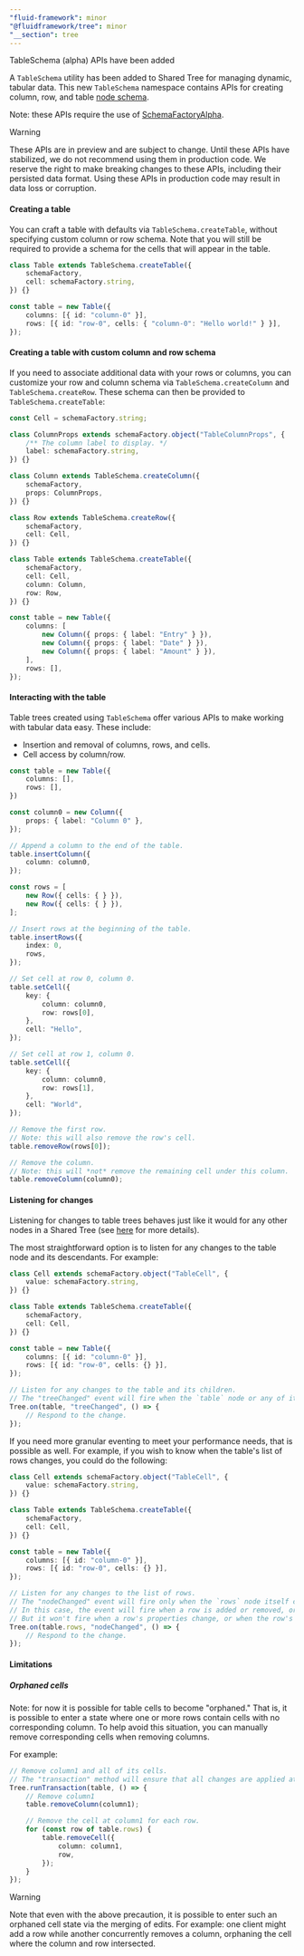 ```yaml
---
"fluid-framework": minor
"@fluidframework/tree": minor
"__section": tree
---
```

TableSchema (alpha) APIs have been added

A `TableSchema` utility has been added to Shared Tree for managing dynamic, tabular data.
This new `TableSchema` namespace contains APIs for creating column, row, and table [node schema](https://fluidframework.com/docs/api/fluid-framework/treenodeschema-typealias).

Note: these APIs require the use of [SchemaFactoryAlpha](https://fluidframework.com/docs/api/fluid-framework/schemafactoryalpha-class).

> [!WARNING]
> These APIs are in preview and are subject to change.
> Until these APIs have stabilized, we do not recommend using them in production code.
> We reserve the right to make breaking changes to these APIs, including their persisted data format.
> Using these APIs in production code may result in data loss or corruption.

#### Creating a table

You can craft a table with defaults via `TableSchema.createTable`, without specifying custom column or row schema.
Note that you will still be required to provide a schema for the cells that will appear in the table.

```typescript
class Table extends TableSchema.createTable({
	schemaFactory,
	cell: schemaFactory.string,
}) {}

const table = new Table({
	columns: [{ id: "column-0" }],
	rows: [{ id: "row-0", cells: { "column-0": "Hello world!" } }],
});
```

#### Creating a table with custom column and row schema

If you need to associate additional data with your rows or columns, you can customize your row and column schema via `TableSchema.createColumn` and `TableSchema.createRow`.
These schema can then be provided to `TableSchema.createTable`:

```typescript
const Cell = schemaFactory.string;

class ColumnProps extends schemaFactory.object("TableColumnProps", {
	/** The column label to display. */
	label: schemaFactory.string,
}) {}

class Column extends TableSchema.createColumn({
	schemaFactory,
	props: ColumnProps,
}) {}

class Row extends TableSchema.createRow({
	schemaFactory,
	cell: Cell,
}) {}

class Table extends TableSchema.createTable({
	schemaFactory,
	cell: Cell,
	column: Column,
	row: Row,
}) {}

const table = new Table({
	columns: [
		new Column({ props: { label: "Entry" } }),
		new Column({ props: { label: "Date" } }),
		new Column({ props: { label: "Amount" } }),
	],
	rows: [],
});
```

#### Interacting with the table

Table trees created using `TableSchema` offer various APIs to make working with tabular data easy.
These include:

- Insertion and removal of columns, rows, and cells.
- Cell access by column/row.

```typescript
const table = new Table({
	columns: [],
	rows: [],
})

const column0 = new Column({
	props: { label: "Column 0" },
});

// Append a column to the end of the table.
table.insertColumn({
	column: column0,
});

const rows = [
	new Row({ cells: { } }),
	new Row({ cells: { } }),
];

// Insert rows at the beginning of the table.
table.insertRows({
	index: 0,
	rows,
});

// Set cell at row 0, column 0.
table.setCell({
	key: {
		column: column0,
		row: rows[0],
	},
	cell: "Hello",
});

// Set cell at row 1, column 0.
table.setCell({
	key: {
		column: column0,
		row: rows[1],
	},
	cell: "World",
});

// Remove the first row.
// Note: this will also remove the row's cell.
table.removeRow(rows[0]);

// Remove the column.
// Note: this will *not* remove the remaining cell under this column.
table.removeColumn(column0);
```


#### Listening for changes

Listening for changes to table trees behaves just like it would for any other nodes in a Shared Tree (see [here](https://fluidframework.com/docs/data-structures/tree/events) for more details).

The most straightforward option is to listen for any changes to the table node and its descendants.
For example:

```typescript
class Cell extends schemaFactory.object("TableCell", {
	value: schemaFactory.string,
}) {}

class Table extends TableSchema.createTable({
	schemaFactory,
	cell: Cell,
}) {}

const table = new Table({
	columns: [{ id: "column-0" }],
	rows: [{ id: "row-0", cells: {} }],
});

// Listen for any changes to the table and its children.
// The "treeChanged" event will fire when the `table` node or any of its descendants change.
Tree.on(table, "treeChanged", () => {
	// Respond to the change.
});
```

If you need more granular eventing to meet your performance needs, that is possible as well.
For example, if you wish to know when the table's list of rows changes, you could do the following:

```typescript
class Cell extends schemaFactory.object("TableCell", {
	value: schemaFactory.string,
}) {}

class Table extends TableSchema.createTable({
	schemaFactory,
	cell: Cell,
}) {}

const table = new Table({
	columns: [{ id: "column-0" }],
	rows: [{ id: "row-0", cells: {} }],
});

// Listen for any changes to the list of rows.
// The "nodeChanged" event will fire only when the `rows` node itself changes (i.e., its own properties change).
// In this case, the event will fire when a row is added or removed, or the order of the list is changed.
// But it won't fire when a row's properties change, or when the row's cells change, etc.
Tree.on(table.rows, "nodeChanged", () => {
	// Respond to the change.
});
```

#### Limitations

##### Orphaned cells

Note: for now it is possible for table cells to become "orphaned."
That is, it is possible to enter a state where one or more rows contain cells with no corresponding column.
To help avoid this situation, you can manually remove corresponding cells when removing columns.

For example:

```typescript
// Remove column1 and all of its cells.
// The "transaction" method will ensure that all changes are applied atomically.
Tree.runTransaction(table, () => {
	// Remove column1
	table.removeColumn(column1);

	// Remove the cell at column1 for each row.
	for (const row of table.rows) {
		table.removeCell({
			column: column1,
			row,
		});
	}
});
```

> [!WARNING]
> Note that even with the above precaution, it is possible to enter such an orphaned cell state via the merging of edits.
> For example: one client might add a row while another concurrently removes a column, orphaning the cell where the column and row intersected.
